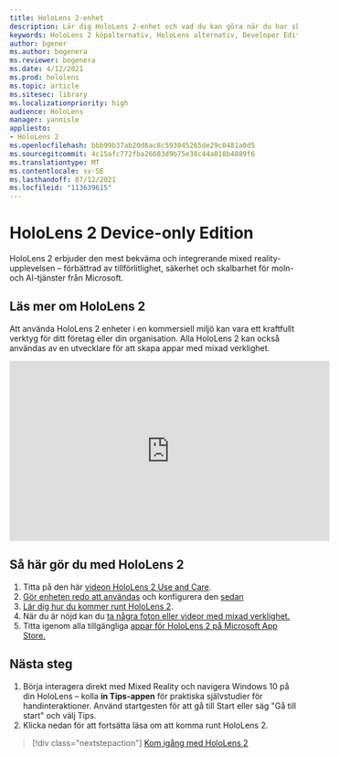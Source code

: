 ```yaml
---
title: HoloLens 2-enhet
description: Lär dig HoloLens 2-enhet och vad du kan göra när du har skaffat en egen.
keywords: HoloLens 2 köpalternativ, HoloLens alternativ, Developer Edition
author: bgener
ms.author: bogenera
ms.reviewer: bogenera
ms.date: 4/12/2021
ms.prod: hololens
ms.topic: article
ms.sitesec: library
ms.localizationpriority: high
audience: HoloLens
manager: yannisle
appliesto:
- HoloLens 2
ms.openlocfilehash: bbb99b37ab20d6ac8c593045265de29c0481a0d5
ms.sourcegitcommit: 4c15afc772fba26683d9b75e38c44a018b4889f6
ms.translationtype: MT
ms.contentlocale: sv-SE
ms.lasthandoff: 07/12/2021
ms.locfileid: "113639615"
---
```

# <a name="hololens-2-device-only-edition"></a>HoloLens 2 Device-only Edition

HoloLens 2 erbjuder den mest bekväma och integrerande mixed reality-upplevelsen – förbättrad av tillförlitlighet, säkerhet och skalbarhet för moln- och AI-tjänster från Microsoft.

## <a name="learn-about-hololens-2"></a>Läs mer om HoloLens 2
Att använda HoloLens 2 enheter i en kommersiell miljö kan vara ett kraftfullt verktyg för ditt företag eller din organisation. Alla HoloLens 2 kan också användas av en utvecklare för att skapa appar med mixad verklighet.

<iframe width="560" height="315" src="https://www.youtube.com/embed/XwOnHqiNAeU" frameborder="0" allow="accelerometer; autoplay; clipboard-write; encrypted-media; gyroscope; picture-in-picture" allowfullscreen></iframe>

## <a name="heres-what-to-do-next-with-the-hololens-2"></a>Så här gör du med HoloLens 2

1. Titta på den här [videon HoloLens 2 Use and Care](/hololens/hololens2-maintenance##HoloLens-2-Use-and-Care).
1. [Gör enheten redo att användas](/hololens/hololens2-setup) och konfigurera den [sedan](/hololens/hololens2-start)
1. [Lär dig hur du kommer runt HoloLens 2](/hololens/holographic-home).
1. När du är nöjd kan du [ta några foton eller videor med mixad verklighet.](/hololens/holographic-photos-and-videos)
1. Titta igenom alla tillgängliga [appar för HoloLens 2 på Microsoft App Store.](/hololens/holographic-store-apps)

## <a name="next-steps"></a>Nästa steg

1. Börja interagera direkt med Mixed Reality och navigera Windows 10 på din HoloLens – kolla **in Tips-appen** för praktiska självstudier för handinteraktioner. Använd startgesten för att gå till Start eller säg "Gå till start" och välj Tips.
1. Klicka nedan för att fortsätta läsa om att komma runt HoloLens 2.

> [!div class="nextstepaction"]
> [Kom igång med HoloLens 2](hololens2-basic-usage.md)